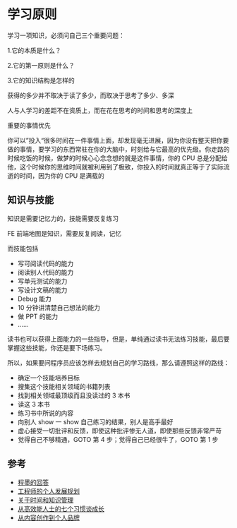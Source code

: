 # 学习原则

学习一项知识，必须问自己三个重要问题：

1.它的本质是什么？

2.它的第一原则是什么？

3.它的知识结构是怎样的

获得的多少并不取决于读了多少，而取决于思考了多少、多深

人与人学习的差距不在资质上，而在花在思考的时间和思考的深度上

重要的事情优先

你可以”投入“很多时间在一件事情上面，却发现毫无进展，因为你没有整天把你要做的事情，要学习的东西常驻在你的大脑中，时刻给与它最高的优先级。你走路的时候吃饭的时候，做梦的时候心心念念想的就是这件事情，你的 CPU 总是分配给他，这个时候你的思维时间就被利用到了极致，你投入的时间就真正等于了实际流逝的时间，因为你的 CPU 是满载的





## 知识与技能

知识是需要记忆力的，技能需要反复练习

FE 前端地图是知识，需要反复阅读，记忆

而技能包括

-   写可阅读代码的能力
-   阅读别人代码的能力
-   写单元测试的能力
-   写设计文稿的能力
-   Debug 能力
-   10 分钟讲清楚自己想法的能力
-   做 PPT 的能力
-   ......

读书也可以获得上面能力的一些指导，但是，单纯通过读书无法练习技能，最后要掌握这些技能，你还是要下场练习。

所以，如果要问程序员应该怎样去规划自己的学习路线，那么请遵照这样的路线：

-   确定一个技能培养目标
-   搜集这个技能相关领域的书籍列表
-   找到相关领域最顶级而且没读过的 3 本书
-   读这 3 本书
-   练习书中所说的内容
-   向别人 show 一 show 自己练习的结果，别人是高手最好
-   虚心接受一切批评和反馈，即使这种批评惨无人道，即使那些反馈非常严苛
-   觉得自己不够精通，GOTO 第 4 步；觉得自己已经很牛了，GOTO 第 1 步

## 参考

-   [程墨的回答](https://www.zhihu.com/question/417528243/answer/1435103711)
-   [工程师的个人发展规划](https://speakerdeck.com/baidufe/gong-cheng-shi-de-ge-ren-fa-zhan-gui-hua)
-   [关于时间和知识管理](https://github.com/zenany/zenany.github.io/blob/master/_posts/about_time_and_knowledge_management.md)
-   [从高效能人士的七个习惯谈成长](https://www.yuque.com/zenany/up/be_independent)
-   [从内容创作到个人品牌](https://talk.bmpi.dev/2022/content-marketing-to-personal-brand/30)
